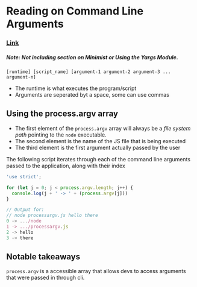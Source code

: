 # Reading on Command Line Arguments
### [Link](https://stackabuse.com/command-line-arguments-in-node-js/)
##### Note: Not including section on Minimist or Using the Yargs Module. 

`[runtime] [script_name] [argument-1 argument-2 argument-3 ... argument-n]`

* The runtime is what executes the program/script
* Arguments are seperated byt a space, some can use commas

## Using the process.argv array

* The first element of the `process.argv` array will always be a _file system path_ pointing to the `node` executable.
* The second element is the name of the JS file that is being executed
* The third element is the first argument actually passed by the user

The following script iterates through each of the command line arguments passed to the application, along with their index
```javascript
'use strict';

for (let j = 0; j < process.argv.length; j++) {
  console.log(j + ' -> ' + (process.argv[j]))
}

// Output for:
// node processargv.js hello there
0 -> .../node
1 -> .../processargv.js
2 -> hello
3 -> there
```

## Notable takeaways
`process.argv` is a accessible array that allows devs to access arguments that were passed in through cli.